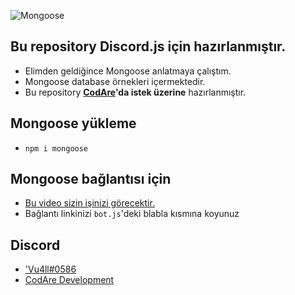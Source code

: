 ![Mongoose](https://miro.medium.com/max/1750/1*Ta4qktHtO--RMUpnR08mBg.jpeg)

## Bu repository Discord.js için hazırlanmıştır.
- Elimden geldiğince Mongoose anlatmaya çalıştım.
- Mongoose database örnekleri içermektedir.
- Bu repository **[CodAre](https://discord.gg/Dc2Y5H35sR)'da istek üzerine** hazırlanmıştır.

## Mongoose yükleme
- `npm i mongoose`

## Mongoose bağlantısı için
- [Bu video sizin işinizi görecektir.](https://youtu.be/0z5RYknYwDA)
- Bağlantı linkinizi `bot.js`'deki blabla kısmına koyunuz

## Discord
- ['Vu4ll#0586](https://discord.com/users/269480080823025664)
- [CodAre Development](https://discord.gg/Dc2Y5H35sR)
